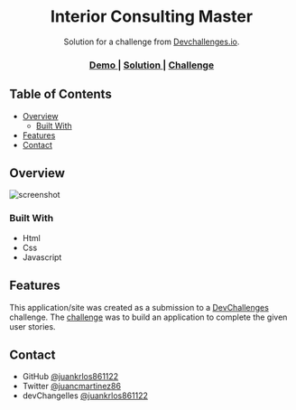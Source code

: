 <!-- Please update value in the {}  -->

<h1 align="center">Interior Consulting Master</h1>

<div align="center">
   Solution for a challenge from  <a href="http://devchallenges.io" target="_blank">Devchallenges.io</a>.
</div>

<div align="center">
  <h3>
    <a href="https://interiorconsultingmaster.web.app">
      Demo
    </a>
    <span> | </span>
    <a href="https://devchallenges.io/solutions/d6bIrKRfRmiwE2FDEk0r">
      Solution
    </a>
    <span> | </span>
    <a href="https://devchallenges.io/challenges/Jymh2b2FyebRTUljkNcb">
      Challenge
    </a>
  </h3>
</div>

<!-- TABLE OF CONTENTS -->

## Table of Contents

- [Overview](#overview)
  - [Built With](#built-with)
- [Features](#features)
- [Contact](#contact)

<!-- OVERVIEW -->

## Overview

![screenshot](https://user-images.githubusercontent.com/13947631/180707049-d56d4b6b-d2be-45fb-970b-bbcb6504b383.png)

### Built With

<!-- This section should list any major frameworks that you built your project using. Here are a few examples.-->

- Html
- Css
- Javascript

## Features

<!-- List the features of your application or follow the template. Don't share the figma file here :) -->

This application/site was created as a submission to a [DevChallenges](https://devchallenges.io/challenges) challenge. The [challenge](https://devchallenges.io/challenges/Jymh2b2FyebRTUljkNcb) was to build an application to complete the given user stories.

## Contact

- GitHub [@juankrlos861122](https://github.com/juankrlos861122)
- Twitter [@juancmartinez86](https://twitter.com/juancmartinez86)
- devChangelles [@juankrlos861122](https://devchallenges.io/portfolio/juankrlos861122)
